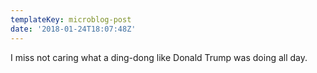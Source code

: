 ```yaml
---
templateKey: microblog-post
date: '2018-01-24T18:07:48Z'
---
```


I miss not caring what a ding-dong like Donald Trump was doing all day.

